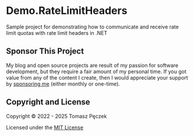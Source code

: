 # Demo.RateLimitHeaders

Sample project for demonstrating how to communicate and receive rate limit quotas with rate limit headers in .NET

## Sponsor This Project

My blog and open source projects are result of my passion for software development, but they require a fair amount of my personal time. If you got value from any of the content I create, then I would appreciate your support by [sponsoring me](https://github.com/sponsors/tpeczek) (either monthly or one-time).

## Copyright and License

Copyright © 2022 - 2025 Tomasz Pęczek

Licensed under the [MIT License](https://github.com/tpeczek/Demo.RateLimiting.RateLimitHeaders/blob/master/LICENSE.md)